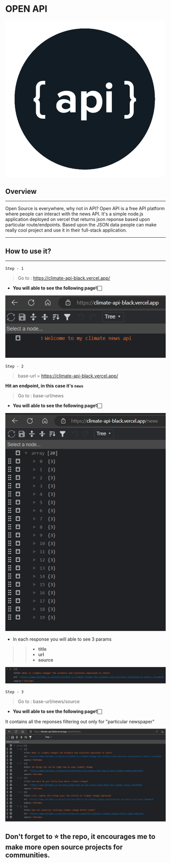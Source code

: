 # **OPEN API**
![Alt text](./src/image.png)
## **Overview**
-----------------------------------------
Open Source is everywhere, why not in API? 
Open API is a free API platform where people can interact with the news API.
It's a simple node.js application deployed on vercel that returns json reponse based upon particular route/endpoints. Based upon the JSON data people can 
make really cool project and use it in their full-stack application.

------------------------------------------
## **How to use it?**
------------------------------------------
`Step - 1`
> Go to : https://climate-api-black.vercel.app/

- **You will able to see the following page👇🏻**

![Alt text](./src/image-1.png)

`Step - 2`
> base-url = https://climate-api-black.vercel.app/

**Hit an endpoint, in this case it's `news`**

> Go to : base-url/news

- **You will able to see the following page👇🏻**

![Alt text](./src/image-2.png)

- In each response you will able to see 3 params

>> - **title**
>> - **url**
>> - **source** 

![Alt text](./src/image-3.png)

`Step - 3`
> Go to : base-url/news/source

- **You will able to see the following page👇🏻**

It contains all the reponses filtering out only for "particular newspaper"

![Alt text](./src/image-4.png)


## Don't forget to ⭐ the repo, it encourages me to make more open source projects for communities.